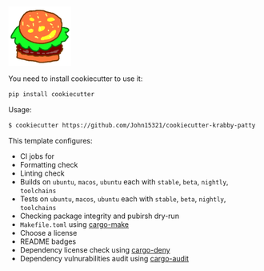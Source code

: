 <img src="./img/krabby_patty.png"  width=25% height=25%>

You need to install cookiecutter to use it:

```bash
pip install cookiecutter
```

Usage:
```bash
$ cookiecutter https://github.com/John15321/cookiecutter-krabby-patty
```

This template configures:
* CI jobs for
 * Formatting check
 * Linting check
 * Builds on `ubuntu`, `macos`, `ubuntu` each with `stable`, `beta`, `nightly`, `toolchains`
 * Tests on `ubuntu`, `macos`, `ubuntu` each with `stable`, `beta`, `nightly`, `toolchains`
 * Checking package integrity and pubirsh dry-run
 * `Makefile.toml` using [cargo-make](https://crates.io/crates/cargo-make)
 * Choose a license
 * README badges
 * Dependency license check using [cargo-deny](https://crates.io/crates/cargo-deny)
 * Dependency vulnurabilities audit using [cargo-audit](https://crates.io/crates/cargo-audit)
